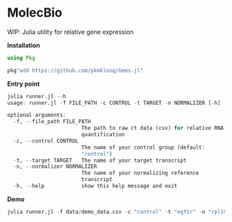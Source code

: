 # MolecBio
WIP: Julia utility for relative gene expression

<b>Installation</b>
```julia
using Pkg

pkg"add https://github.com/pkmklong/Gems.jl"
```

<b>Entry point</b>
```julia
julia runner.jl --h
usage: runner.jl -f FILE_PATH -c CONTROL -t TARGET -n NORMALIZER [-h]

optional arguments:
  -f, --file_path FILE_PATH
                        The path to raw ct data (csv) for relative RNA
                        quantification
  -c, --control CONTROL
                        The name of your control group (default:
                        "control")
  -t, --target TARGET   The name of your target transcript
  -n, --normalizer NORMALIZER
                        The name of your normalizing reference
                        transcript
  -h, --help            show this help message and exit
```

<b>Demo</b>
```julia
julia runner.jl -f data/demo_data.csv -c "control" -t "egf1r" -n "rpl19" 
```
